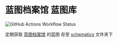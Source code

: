 # 蓝图档案馆 蓝图库

![GitHub Actions Workflow Status](https://img.shields.io/github/actions/workflow/status/MinRi2/schematics-archives/fetch.yml?style=flat)

定期获取 [蓝图档案馆] 的蓝图
存至 [schematics](./schematics) 文件夹下



[蓝图档案馆]: https://docs.qq.com/sheet/DVHNoS3lIcm1NbFFS
